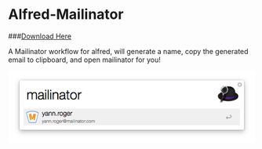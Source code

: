 # Alfred-Mailinator

###[Download Here](Mailinator.alfredworkflow)


A Mailinator workflow for alfred, will generate a name,
copy the generated email to clipboard, and open mailinator for you!


![alt tag](screenshot.png)

